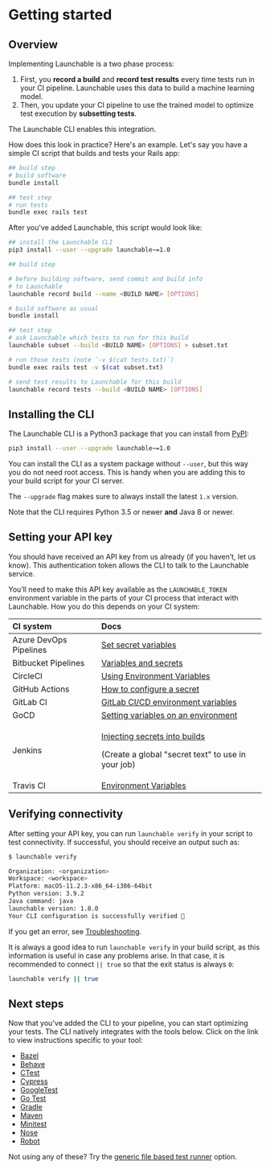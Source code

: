 # Getting started

## Overview

Implementing Launchable is a two phase process:

1. First, you **record a build** and **record test results** every time tests run in your CI pipeline. Launchable uses this data to build a machine learning model.
2. Then, you update your CI pipeline to use the trained model to optimize test execution by **subsetting tests**.

The Launchable CLI enables this integration.

How does this look in practice? Here's an example. Let's say you have a simple CI script that builds and tests your Rails app:

```bash
## build step
# build software
bundle install

## test step
# run tests
bundle exec rails test
```

After you've added Launchable, this script would look like:

```bash
## install the Launchable CLI
pip3 install --user --upgrade launchable~=1.0

## build step

# before building software, send commit and build info
# to Launchable
launchable record build --name <BUILD NAME> [OPTIONS]

# build software as usual
bundle install

## test step
# ask Launchable which tests to run for this build
launchable subset --build <BUILD NAME> [OPTIONS] > subset.txt

# run those tests (note `-v $(cat tests.txt)`)
bundle exec rails test -v $(cat subset.txt)

# send test results to Launchable for this build
launchable record tests --build <BUILD NAME> [OPTIONS]
```

## Installing the CLI

The Launchable CLI is a Python3 package that you can install from [PyPI](https://pypi.org/):

```bash
pip3 install --user --upgrade launchable~=1.0
```

You can install the CLI as a system package without `--user`, but this way you do not need root access. This is handy when you are adding this to your build script for your CI server.

The `--upgrade` flag makes sure to always install the latest `1.x` version.

Note that the CLI requires Python 3.5 or newer **and** Java 8 or newer.

## Setting your API key

You should have received an API key from us already \(if you haven’t, let us know\). This authentication token allows the CLI to talk to the Launchable service.

You’ll need to make this API key available as the `LAUNCHABLE_TOKEN` environment variable in the parts of your CI process that interact with Launchable. How you do this depends on your CI system:

<table>
  <thead>
    <tr>
      <th style="text-align:left">CI system</th>
      <th style="text-align:left">Docs</th>
    </tr>
  </thead>
  <tbody>
    <tr>
      <td style="text-align:left">Azure DevOps Pipelines</td>
      <td style="text-align:left"><a href="https://docs.microsoft.com/en-us/azure/devops/pipelines/process/variables?view=azure-devops&amp;tabs=yaml%2Cbatch#secret-variables">Set secret variables</a>
      </td>
    </tr>
    <tr>
      <td style="text-align:left">Bitbucket Pipelines</td>
      <td style="text-align:left"><a href="https://support.atlassian.com/bitbucket-cloud/docs/variables-and-secrets/">Variables and secrets</a>
      </td>
    </tr>
    <tr>
      <td style="text-align:left">CircleCI</td>
      <td style="text-align:left"><a href="https://circleci.com/docs/2.0/env-vars/">Using Environment Variables</a>
      </td>
    </tr>
    <tr>
      <td style="text-align:left">GitHub Actions</td>
      <td style="text-align:left"><a href="https://docs.github.com/en/free-pro-team@latest/actions/reference/encrypted-secrets">How to configure a secret</a>
      </td>
    </tr>
    <tr>
      <td style="text-align:left">GitLab CI</td>
      <td style="text-align:left"><a href="https://docs.gitlab.com/ee/ci/variables/">GitLab CI/CD environment variables</a>
      </td>
    </tr>
    <tr>
      <td style="text-align:left">GoCD</td>
      <td style="text-align:left"><a href="https://docs.gocd.org/current/faq/dev_use_current_revision_in_build.html#setting-variables-on-an-environment">Setting variables on an environment</a>
      </td>
    </tr>
    <tr>
      <td style="text-align:left">Jenkins</td>
      <td style="text-align:left">
        <p><a href="https://docs.cloudbees.com/docs/cloudbees-ci/latest/cloud-secure-guide/injecting-secrets">Injecting secrets into builds</a>
        </p>
        <p>(Create a global &quot;secret text&quot; to use in your job)</p>
      </td>
    </tr>
    <tr>
      <td style="text-align:left">Travis CI</td>
      <td style="text-align:left"><a href="https://docs.travis-ci.com/user/environment-variables/">Environment Variables</a>
      </td>
    </tr>
  </tbody>
</table>

## Verifying connectivity

After setting your API key, you can run `launchable verify` in your script to test connectivity. If successful, you should receive an output such as:

```bash
$ launchable verify

Organization: <organization>
Workspace: <workspace>
Platform: macOS-11.2.3-x86_64-i386-64bit
Python version: 3.9.2
Java command: java
launchable version: 1.8.0
Your CLI configuration is successfully verified 🎉
```

If you get an error, see [Troubleshooting](resources/troubleshooting.md).

It is always a good idea to run `launchable verify` in your build script, as this information is useful in case any problems arise. In that case, it is recommended to connect `|| true` so that the exit status is always `0`:

```bash
launchable verify || true
```

## Next steps

Now that you've added the CLI to your pipeline, you can start optimizing your tests. The CLI natively integrates with the tools below. Click on the link to view instructions specific to your tool:

* [Bazel](integrations/bazel.md)
* [Behave](integrations/behave.md)
* [CTest](integrations/ctest.md)
* [Cypress](integrations/cypress.md)
* [GoogleTest](integrations/googletest.md)
* [Go Test](integrations/go-test.md)
* [Gradle](integrations/gradle.md)
* [Maven](integrations/maven.md)
* [Minitest](integrations/minitest.md)
* [Nose](integrations/nose.md)
* [Robot](integrations/robot.md)

Not using any of these? Try the [generic file based test runner](integrations/file.md) option.



